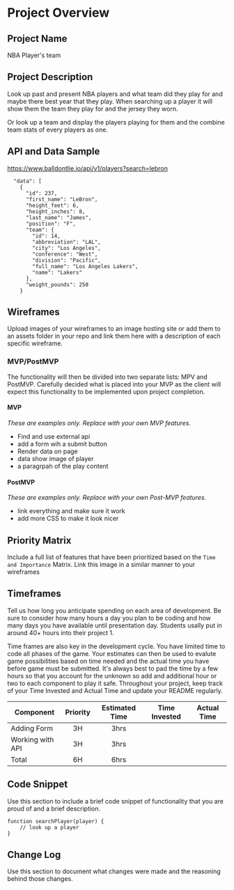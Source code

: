 # Project Overview

## Project Name

NBA Player's team

## Project Description

Look up past and present NBA players and what team did they play for and maybe there best year that they play.  When searching up a player it will show them the team they play for and the jersey they worn.

Or look up a team and display the players playing for them and the combine team stats of every players as one. 

## API and Data Sample

https://www.balldontlie.io/api/v1/players?search=lebron

```{
  "data": [
    {
      "id": 237,
      "first_name": "LeBron",
      "height_feet": 6,
      "height_inches": 8,
      "last_name": "James",
      "position": "F",
      "team": {
        "id": 14,
        "abbreviation": "LAL",
        "city": "Los Angeles",
        "conference": "West",
        "division": "Pacific",
        "full_name": "Los Angeles Lakers",
        "name": "Lakers"
      },
      "weight_pounds": 250
    }
 ```

## Wireframes

Upload images of your wireframes to an image hosting site or add them to an assets folder in your repo and link them here with a description of each specific wireframe.

### MVP/PostMVP

The functionality will then be divided into two separate lists: MPV and PostMVP.  Carefully decided what is placed into your MVP as the client will expect this functionality to be implemented upon project completion.  

#### MVP 
*These are examples only. Replace with your own MVP features.*

- Find and use external api 
- add a form wih a submit button
- Render data on page 
- data show image of player
- a paragrpah of the play content

#### PostMVP  
*These are examples only. Replace with your own Post-MVP features.*

- link everything and make sure it work
- add more CSS to make it look nicer



## Priority Matrix

Include a full list of features that have been prioritized based on the `Time and Importance` Matrix.  Link this image in a similar manner to your wireframes


## Timeframes

Tell us how long you anticipate spending on each area of development. Be sure to consider how many hours a day you plan to be coding and how many days you have available until presentation day. Students usally put in around 40+ hours into their project 1.

Time frames are also key in the development cycle.  You have limited time to code all phases of the game.  Your estimates can then be used to evalute game possibilities based on time needed and the actual time you have before game must be submitted. It's always best to pad the time by a few hours so that you account for the unknown so add and additional hour or two to each component to play it safe. Throughout your project, keep track of your Time Invested and Actual Time and update your README regularly.

| Component | Priority | Estimated Time | Time Invested | Actual Time |
| --- | :---: |  :---: | :---: | :---: |
| Adding Form | 3H | 3hrs|  |  |
| Working with API | 3H | 3hrs|  |  |
| Total | 6H | 6hrs|  |  |

## Code Snippet

Use this section to include a brief code snippet of functionality that you are proud of and a brief description.  

```
function searchPlayer(player) {
	// look up a player
}
```

## Change Log
 Use this section to document what changes were made and the reasoning behind those changes.  